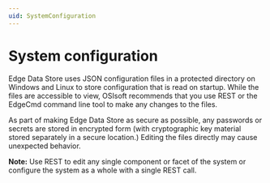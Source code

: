 ```yaml
---
uid: SystemConfiguration
---
```


# System configuration

Edge Data Store uses JSON configuration files in a protected directory on Windows and Linux to store configuration that is read on startup. While the files are accessible to view, OSIsoft recommends that you use REST or the EdgeCmd command line tool to make any changes to the files. 

As part of making Edge Data Store as secure as possible, any passwords or secrets are stored in encrypted form (with cryptographic key material stored separately in a secure location.) Editing the files directly may cause unexpected behavior.

**Note:** Use REST to edit any single component or facet of the system or configure the system as a whole with a single REST call.
